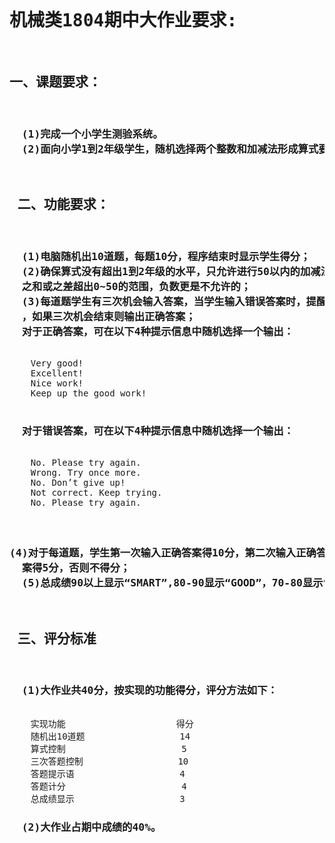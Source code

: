 <head style="background-color:powderblue;">
<meta charset="utf-8">
</head>
<pre>
<h1>机械类1804期中大作业要求:  </h1>
<h2>一、课题要求：</h2>  
<h3>  (1)完成一个小学生测验系统。  
  (2)面向小学1到2年级学生，随机选择两个整数和加减法形成算式要求学生解答。  </h3>
<h2> 二、功能要求： </h2> 
<h3>  (1)电脑随机出10道题，每题10分，程序结束时显示学生得分；  
  (2)确保算式没有超出1到2年级的水平，只允许进行50以内的加减法，不允许两数
  之和或之差超出0~50的范围，负数更是不允许的；  
  (3)每道题学生有三次机会输入答案，当学生输入错误答案时，提醒学生重新输入
  ，如果三次机会结束则输出正确答案；  
  对于正确答案，可在以下4种提示信息中随机选择一个输出：  </h3>
    Very good!  
    Excellent!  
    Nice work!  
    Keep up the good work!  
 <h3>  对于错误答案，可在以下4种提示信息中随机选择一个输出： </h3> 
    No. Please try again.  
    Wrong. Try once more.  
    No. Don’t give up!  
    Not correct. Keep trying.
    No. Please try again. 
<h3>  <p>(4)对于每道题，学生第一次输入正确答案得10分，第二次输入正确答案得7分，第三次输入正确答
  案得5分，否则不得分；  
  (5)总成绩90以上显示“SMART”,80-90显示“GOOD”，70-80显示“OK”,60-70显示“PASS”，60以下“TRY AGAIN”  </p></h3>      
<h2> 三、评分标准  </h2>
<h3>  (1)大作业共40分，按实现的功能得分，评分方法如下：  </h3>
    实现功能                     得分  
    随机出10道题                  14  
    算式控制                      5  
    三次答题控制                  10  
    答题提示语                    4  
    答题计分                      4  
    总成绩显示                    3  
<h3>  (2)大作业占期中成绩的40%。    </h3> 
  </pre>
